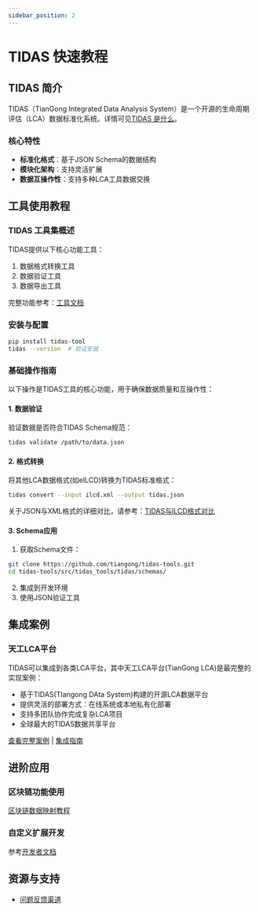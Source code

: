 ```yaml
---
sidebar_position: 2
---
```


# TIDAS 快速教程

## TIDAS 简介
TIDAS（TianGong Integrated Data Analysis System）是一个开源的生命周期评估（LCA）数据标准化系统。详情可见[TIDAS 是什么](/docs/intro.mdx)。



### 核心特性
- **标准化格式**：基于JSON Schema的数据结构
- **模块化架构**：支持灵活扩展
- **数据互操作性**：支持多种LCA工具数据交换

## 工具使用教程

### TIDAS 工具集概述
TIDAS提供以下核心功能工具：
1. 数据格式转换工具
2. 数据验证工具
3. 数据导出工具

完整功能参考：[工具文档](/docs/tool/TIDAS-tool.md)

### 安装与配置
```bash
pip install tidas-tool
tidas --version  # 验证安装
```

### 基础操作指南

以下操作是TIDAS工具的核心功能，用于确保数据质量和互操作性：

#### 1. 数据验证
验证数据是否符合TIDAS Schema规范：
```bash
tidas validate /path/to/data.json
```

#### 2. 格式转换
将其他LCA数据格式(如eILCD)转换为TIDAS标准格式：
```bash
tidas convert --input ilcd.xml --output tidas.json
```

关于JSON与XML格式的详细对比，请参考：[TIDAS与ILCD格式对比](/docs/schema/TIDAS-vs-ILCD.md)

#### 3. Schema应用
1. 获取Schema文件：
```bash
git clone https://github.com/tiangong/tidas-tools.git
cd tidas-tools/src/tidas_tools/tidas/schemas/
```
2. 集成到开发环境
3. 使用JSON验证工具

## 集成案例
### 天工LCA平台

TIDAS可以集成到各类LCA平台，其中天工LCA平台(TianGong LCA)是最完整的实现案例：

- 基于TIDAS(TIangong DAta System)构建的开源LCA数据平台
- 提供灵活的部署方式：在线系统或本地私有化部署
- 支持多团队协作完成复杂LCA项目
- 全球最大的TIDAS数据共享平台

[查看完整案例](https://docs.tiangong.earth/) | [集成指南](/docs/use_case/tiangong_builder.md)


## 进阶应用

### 区块链功能使用
[区块链数据映射教程](./blockchain/data-mapping.md)

### 自定义扩展开发
参考[开发者文档](/docs/how-to-contribut-tidas-doc.md)

## 资源与支持
- [问题反馈渠道](/docs/resources-and-support.md)
